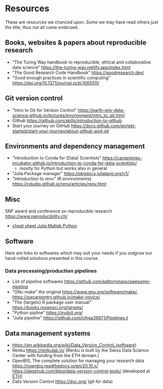 # Resources

These are resources we chanced upon.  Some we may have read others just the title, thus not all come endorsed.

## Books, websites & papers about reproducible research

- "The Turing Way handbook to reproducible, ethical and collaborative data science" https://the-turing-way.netlify.app/index.html
- "The Good Research Code Handbook" https://goodresearch.dev/
- "Good enough practices in scientific computing" https://doi.org/10.1371/journal.pcbi.1005510


## Git version control
- "Intro to Git for Version Control" https://earth-env-data-science.github.io/lectures/environment/intro_to_git.html
- Github https://github.com/skills/introduction-to-github
- Start your journey on GitHub https://docs.github.com/en/get-started/start-your-journey/about-github-and-git

## Environments and dependency management
- "Introduction to Conda for (Data) Scientists"  https://carpentries-incubator.github.io/introduction-to-conda-for-data-scientists/
  - mostly for Python but works also in general
- "Julia Package manager" https://pkgdocs.julialang.org/v1/
- "Introduction to renv" (R environments) https://rstudio.github.io/renv/articles/renv.html

## Misc
SNF award and conference on reproducible research
https://www.reproducibility.ch/

- [cheat sheet Julia Matlab Python](https://cheatsheets.quantecon.org)

## Software

Here are links to softwares which may suit your needs if you outgrow our hand-rolled solutions presented in this course.

### Data processing/production pipelines
- List of pipeline softwares https://github.com/pditommaso/awesome-pipeline
- "GNu make" the original https://www.gnu.org/software/make/, https://swcarpentry.github.io/make-novice/
- "The {targets} R package user manual" https://books.ropensci.org/targets/
- "Python pipline" https://pydoit.org/
- "Julia pipeline" https://github.com/cihga39871/Pipelines.jl

## Data management systems
- https://en.wikipedia.org/wiki/Data_Version_Control_(software)
- Renku https://renkulab.io/ (Renku is built by the Swiss Data Science Center with funding from the ETH domain.)
- OpenBIS, The complete solution for managing your research data https://openbis.readthedocs.io/en/20.10.x/
https://dagshub.com/blog/data-version-control-tools/ (developed at [ETH](https://sis.id.ethz.ch/services/rdm/openbis.html))
- Data Version Control https://dvc.org/ (git for data)
